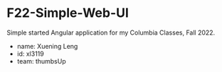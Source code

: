 # F22-Simple-Web-UI
Simple started Angular application for my Columbia Classes, Fall 2022.

- name: Xuening Leng
- id: xl3119
- team: thumbsUp